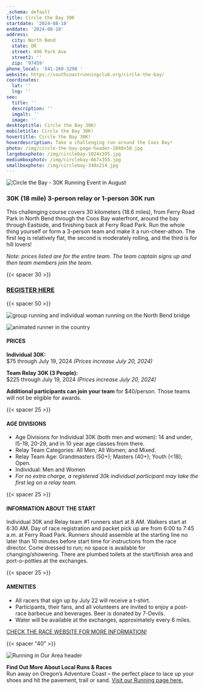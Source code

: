 ```yaml
---
_schema: default
title: Circle the Bay 30K
startdate: '2024-08-10'
enddate: '2024-08-10'
address:
  city: North Bend
  state: OR
  street: 496 Park Ave
  street2: ''
  zip: '97459'
phone_local: '541-260-3298 '
website: https://southcoastrunningclub.org/circle-the-bay/
coordinates:
  lat: ''
  lng: ''
seo:
  title: ''
  description: ''
  imgalt: ''
  image: ''
desktoptitle: Circle the Bay 30K!
mobiletitle: Circle the Bay 30K!
hovertitle: Circle the Bay 30K!
hoverdescription: Take a challenging run around the Coos Bay!
photo: /img/circle-the-bay-page-header-2048x50.jpg
largeboxphoto: /img/circlebay-1024x395.jpg
mediumboxphoto: /img/circlebay-667x355.jpg
smallboxphoto: /img/circlebay-340x214.jpg
---
```

![Circle the Bay - 30K Running Event in August](/img/circle-the-bay-header-695x400.jpg)

### 30K (18 mile) 3-person relay or 1-person 30K run

This challenging course covers 30 kilometers (18.6 miles), from Ferry Road Park in North Bend through the Coos Bay waterfront, around the bay through Eastside, and finishing back at Ferry Road Park. Run the whole thing yourself or form a 3-person team and make it a run-cheer-athon. The first leg is relatively flat, the second is moderately rolling, and the third is for hill lovers!

*Note: prices listed are for the entire team. The team captain signs up and then team members join the team*.

{{< spacer 30 >}}

### <a class="learn-more-anywhere-btn" target="_blank" href="https://runsignup.com/Race/OR/NorthBend/CircletheBayNorthBend">REGISTER HERE</a>

{{< spacer 50 >}}

![group running and individual woman running on the North Bend bridge](/img/circle-the-bay-collage-695x322.jpg)

![animated runner in the country](/img/running-only-banner-02.gif)

#### PRICES

**Individual 30K:<br>**$75  through July 19, 2024 *(Prices increase July 20, 2024)*

**Team Relay 30K (3 People):<br>**$225 through July 19, 2024 *(Prices increase July 20, 2024)*

**Additional participants can join your team** for $40/person. Those teams will not be eligible for awards.

{{< spacer 25 >}}

#### AGE DIVISIONS

* Age Divisions for Individual 30K (both men and women): 14 and under, l5-19, 20-29, and in 10 year age classes from there.
* Relay Team Categories: All Men; All Women; and Mixed.
* Relay Team Age: Grandmasters (50+); Masters (40+); Youth (&lt;18); Open.
* Individual: Men and Women
* *For no extra charge, a registered 30k individual participant may take the first leg on a relay team.*

{{< spacer 25 >}}

#### INFORMATION ABOUT THE START

Individual 30K and Relay team \#1 runners start at 8 AM. Walkers start at 6:30 AM. Day of race registration and packet pick up are from 6:00 to 7:45 a.m. at Ferry Road Park. Runners should assemble at the starting line no later than 10 minutes before start time for instructions from the race director. Come dressed to run; no space is available for changing/showering. There are plumbed toilets at the start/finish area and port-o-potties at the exchanges.

{{< spacer 25 >}}

#### AMENITIES

* All racers that sign up by July 22 will receive a t-shirt.
* Participants, their fans, and all volunteers are invited to enjoy a post-race barbecue and beverages. Beer is donated by 7-Devils.
* Water will be available at the exchanges, approximately every 6 miles.

[CHECK THE RACE WEBSITE FOR MORE INFORMATION!](https://southcoastrunningclub.org/circle-the-bay)

{{< spacer "40" >}}

![Running in Our Area header](/img/event-running-hdrs-695x125-v02.jpg)

**Find Out More About Local Runs & Races**<br>Run away on Oregon’s Adventure Coast – the perfect place to lace up your shoes and hit the pavement, trail or sand. [Visit our Running page here.](/running)
